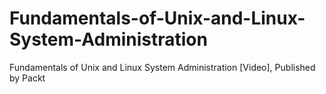 


# Fundamentals-of-Unix-and-Linux-System-Administration
Fundamentals of Unix and Linux System Administration [Video], Published by Packt
